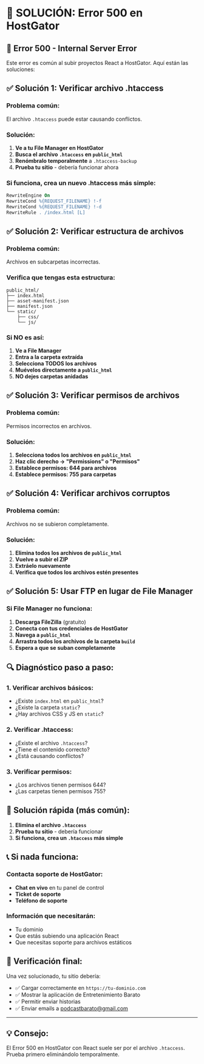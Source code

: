 # 🔧 SOLUCIÓN: Error 500 en HostGator

## 🚨 Error 500 - Internal Server Error

Este error es común al subir proyectos React a HostGator. Aquí están las soluciones:

## ✅ Solución 1: Verificar archivo .htaccess

### Problema común:
El archivo `.htaccess` puede estar causando conflictos.

### Solución:
1. **Ve a tu File Manager en HostGator**
2. **Busca el archivo `.htaccess` en `public_html`**
3. **Renómbralo temporalmente** a `.htaccess-backup`
4. **Prueba tu sitio** - debería funcionar ahora

### Si funciona, crea un nuevo .htaccess más simple:
```apache
RewriteEngine On
RewriteCond %{REQUEST_FILENAME} !-f
RewriteCond %{REQUEST_FILENAME} !-d
RewriteRule . /index.html [L]
```

## ✅ Solución 2: Verificar estructura de archivos

### Problema común:
Archivos en subcarpetas incorrectas.

### Verifica que tengas esta estructura:
```
public_html/
├── index.html
├── asset-manifest.json
├── manifest.json
└── static/
    ├── css/
    └── js/
```

### Si NO es así:
1. **Ve a File Manager**
2. **Entra a la carpeta extraída**
3. **Selecciona TODOS los archivos**
4. **Muévelos directamente a `public_html`**
5. **NO dejes carpetas anidadas**

## ✅ Solución 3: Verificar permisos de archivos

### Problema común:
Permisos incorrectos en archivos.

### Solución:
1. **Selecciona todos los archivos en `public_html`**
2. **Haz clic derecho → "Permissions" o "Permisos"**
3. **Establece permisos: 644 para archivos**
4. **Establece permisos: 755 para carpetas**

## ✅ Solución 4: Verificar archivos corruptos

### Problema común:
Archivos no se subieron completamente.

### Solución:
1. **Elimina todos los archivos de `public_html`**
2. **Vuelve a subir el ZIP**
3. **Extráelo nuevamente**
4. **Verifica que todos los archivos estén presentes**

## ✅ Solución 5: Usar FTP en lugar de File Manager

### Si File Manager no funciona:
1. **Descarga FileZilla** (gratuito)
2. **Conecta con tus credenciales de HostGator**
3. **Navega a `public_html`**
4. **Arrastra todos los archivos de la carpeta `build`**
5. **Espera a que se suban completamente**

## 🔍 Diagnóstico paso a paso:

### 1. Verificar archivos básicos:
- ¿Existe `index.html` en `public_html`?
- ¿Existe la carpeta `static`?
- ¿Hay archivos CSS y JS en `static`?

### 2. Verificar .htaccess:
- ¿Existe el archivo `.htaccess`?
- ¿Tiene el contenido correcto?
- ¿Está causando conflictos?

### 3. Verificar permisos:
- ¿Los archivos tienen permisos 644?
- ¿Las carpetas tienen permisos 755?

## 🚀 Solución rápida (más común):

1. **Elimina el archivo `.htaccess`**
2. **Prueba tu sitio** - debería funcionar
3. **Si funciona, crea un `.htaccess` más simple**

## 📞 Si nada funciona:

### Contacta soporte de HostGator:
- **Chat en vivo** en tu panel de control
- **Ticket de soporte**
- **Teléfono de soporte**

### Información que necesitarán:
- Tu dominio
- Que estás subiendo una aplicación React
- Que necesitas soporte para archivos estáticos

## 🎯 Verificación final:

Una vez solucionado, tu sitio debería:
- ✅ Cargar correctamente en `https://tu-dominio.com`
- ✅ Mostrar la aplicación de Entretenimiento Barato
- ✅ Permitir enviar historias
- ✅ Enviar emails a podcastbarato@gmail.com

---

## 💡 Consejo:

El Error 500 en HostGator con React suele ser por el archivo `.htaccess`. Prueba primero eliminándolo temporalmente.
